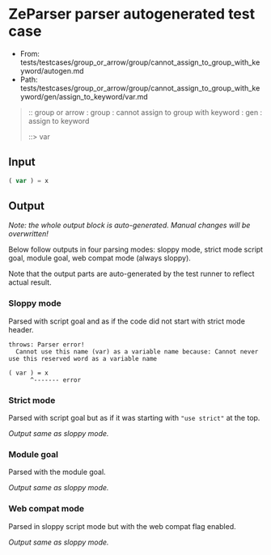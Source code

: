 # ZeParser parser autogenerated test case

- From: tests/testcases/group_or_arrow/group/cannot_assign_to_group_with_keyword/autogen.md
- Path: tests/testcases/group_or_arrow/group/cannot_assign_to_group_with_keyword/gen/assign_to_keyword/var.md

> :: group or arrow : group : cannot assign to group with keyword : gen : assign to keyword
>
> ::> var

## Input


`````js
( var ) = x
`````

## Output

_Note: the whole output block is auto-generated. Manual changes will be overwritten!_

Below follow outputs in four parsing modes: sloppy mode, strict mode script goal, module goal, web compat mode (always sloppy).

Note that the output parts are auto-generated by the test runner to reflect actual result.

### Sloppy mode

Parsed with script goal and as if the code did not start with strict mode header.

`````
throws: Parser error!
  Cannot use this name (var) as a variable name because: Cannot never use this reserved word as a variable name

( var ) = x
      ^------- error
`````

### Strict mode

Parsed with script goal but as if it was starting with `"use strict"` at the top.

_Output same as sloppy mode._

### Module goal

Parsed with the module goal.

_Output same as sloppy mode._

### Web compat mode

Parsed in sloppy script mode but with the web compat flag enabled.

_Output same as sloppy mode._
